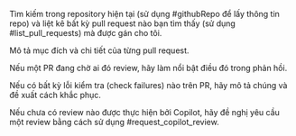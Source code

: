 Tìm kiếm trong repository hiện tại (sử dụng #githubRepo để lấy thông tin repo) và liệt kê bất kỳ pull request nào bạn tìm thấy (sử dụng #list_pull_requests) mà được gán cho tôi.

Mô tả mục đích và chi tiết của từng pull request.

Nếu một PR đang chờ ai đó review, hãy làm nổi bật điều đó trong phản hồi.

Nếu có bất kỳ lỗi kiểm tra (check failures) nào trên PR, hãy mô tả chúng và đề xuất cách khắc phục.

Nếu chưa có review nào được thực hiện bởi Copilot, hãy đề nghị yêu cầu một review bằng cách sử dụng #request_copilot_review.